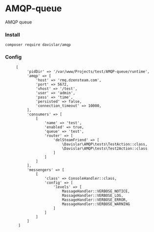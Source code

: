 # AMQP-queue
AMQP queue

### Install

    composer require davislar/amqp


### Config

         [
              'pidDir' => '/var/www/Projects/test/AMQP-queue/runtime',
              'amqp' => [
                  'host' => 'rmq.dzensteam.com',
                  'port' => 5672,
                  'vhost' => '/test',
                  'user' => 'admin',
                  'pass' => 'time',
                  'persisted' => false,
                  'connection_timeout' => 10000,
              ],
              'consumers' => [
                  [
                      'name' => 'test',
                      'enabled' => true,
                      'queue' => 'test',
                      'router' => [
                          'delSteamFriend' => [
                              \Davislar\AMQP\tests\TestAction::class,
                              \Davislar\AMQP\tests\Test2Action::class
                          ]
                      ]
                  ]
              ],
              'messengers' => [
                  [
                      'class' => ConsoleHandler::class,
                      'config' => [
                          'levels' => [
                              MassageHandler::VERBOSE_NOTICE,
                              MassageHandler::VERBOSE_LOG,
                              MassageHandler::VERBOSE_ERROR,
                              MassageHandler::VERBOSE_WARNING
                          ]
                      ]
                  ]
              ]
          ]